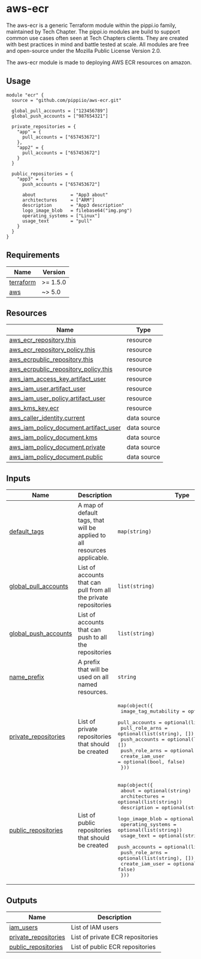 # aws-ecr
The aws-ecr is a generic Terraform module within the pippi.io family, maintained by Tech Chapter. The pippi.io modules are build to support common use cases often seen at Tech Chapters clients. They are created with best practices in mind and battle tested at scale. All modules are free and open-source under the Mozilla Public License Version 2.0.

The aws-ecr module is made to deploying AWS ECR resources on amazon.

## Usage
```hcl
module "ecr" {
  source = "github.com/pippiio/aws-ecr.git"

  global_pull_accounts = ["123456789"]
  global_push_accounts = ["987654321"]

  private_repositories = {
    "app" = {
      pull_accounts = ["657453672"]
    },
    "app2" = {
      pull_accounts = ["657453672"]
    }
  }

  public_repositories = {
    "app3" = {
      push_accounts = ["657453672"]

      about             = "App3 about"
      architectures     = ["ARM"]
      description       = "App3 description"
      logo_image_blob   = filebase64("img.png")
      operating_systems = ["Linux"]
      usage_text        = "pull"
    }
  }
}
```

<!-- BEGIN_TF_DOCS -->
## Requirements

| Name | Version |
|------|---------|
| <a name="requirement_terraform"></a> [terraform](#requirement\_terraform) | >= 1.5.0 |
| <a name="requirement_aws"></a> [aws](#requirement\_aws) | ~> 5.0 |

## Resources

| Name | Type |
|------|------|
| [aws_ecr_repository.this](https://registry.terraform.io/providers/hashicorp/aws/latest/docs/resources/ecr_repository) | resource |
| [aws_ecr_repository_policy.this](https://registry.terraform.io/providers/hashicorp/aws/latest/docs/resources/ecr_repository_policy) | resource |
| [aws_ecrpublic_repository.this](https://registry.terraform.io/providers/hashicorp/aws/latest/docs/resources/ecrpublic_repository) | resource |
| [aws_ecrpublic_repository_policy.this](https://registry.terraform.io/providers/hashicorp/aws/latest/docs/resources/ecrpublic_repository_policy) | resource |
| [aws_iam_access_key.artifact_user](https://registry.terraform.io/providers/hashicorp/aws/latest/docs/resources/iam_access_key) | resource |
| [aws_iam_user.artifact_user](https://registry.terraform.io/providers/hashicorp/aws/latest/docs/resources/iam_user) | resource |
| [aws_iam_user_policy.artifact_user](https://registry.terraform.io/providers/hashicorp/aws/latest/docs/resources/iam_user_policy) | resource |
| [aws_kms_key.ecr](https://registry.terraform.io/providers/hashicorp/aws/latest/docs/resources/kms_key) | resource |
| [aws_caller_identity.current](https://registry.terraform.io/providers/hashicorp/aws/latest/docs/data-sources/caller_identity) | data source |
| [aws_iam_policy_document.artifact_user](https://registry.terraform.io/providers/hashicorp/aws/latest/docs/data-sources/iam_policy_document) | data source |
| [aws_iam_policy_document.kms](https://registry.terraform.io/providers/hashicorp/aws/latest/docs/data-sources/iam_policy_document) | data source |
| [aws_iam_policy_document.private](https://registry.terraform.io/providers/hashicorp/aws/latest/docs/data-sources/iam_policy_document) | data source |
| [aws_iam_policy_document.public](https://registry.terraform.io/providers/hashicorp/aws/latest/docs/data-sources/iam_policy_document) | data source |

## Inputs

| Name | Description | Type | Default | Required |
|------|-------------|------|---------|:--------:|
| <a name="input_default_tags"></a> [default\_tags](#input\_default\_tags) | A map of default tags, that will be applied to all resources applicable. | `map(string)` | `{}` | no |
| <a name="input_global_pull_accounts"></a> [global\_pull\_accounts](#input\_global\_pull\_accounts) | List of accounts that can pull from all the private repositories | `list(string)` | `[]` | no |
| <a name="input_global_push_accounts"></a> [global\_push\_accounts](#input\_global\_push\_accounts) | List of accounts that can push to all the repositories | `list(string)` | `[]` | no |
| <a name="input_name_prefix"></a> [name\_prefix](#input\_name\_prefix) | A prefix that will be used on all named resources. | `string` | `"pippi-"` | no |
| <a name="input_private_repositories"></a> [private\_repositories](#input\_private\_repositories) | List of private repositories that should be created | <pre>map(object({<br>    image_tag_mutability = optional(string)<br>    pull_accounts        = optional(list(string), [])<br>    pull_role_arns       = optional(list(string), [])<br>    push_accounts        = optional(list(string), [])<br>    push_role_arns       = optional(list(string), [])<br>    create_iam_user      = optional(bool, false)<br>  }))</pre> | `{}` | no |
| <a name="input_public_repositories"></a> [public\_repositories](#input\_public\_repositories) | List of public repositories that should be created | <pre>map(object({<br>    about             = optional(string)<br>    architectures     = optional(list(string))<br>    description       = optional(string)<br>    logo_image_blob   = optional(string)<br>    operating_systems = optional(list(string))<br>    usage_text        = optional(string)<br>    push_accounts     = optional(list(string), [])<br>    push_role_arns    = optional(list(string), [])<br>    create_iam_user   = optional(bool, false)<br>  }))</pre> | `{}` | no |

## Outputs

| Name | Description |
|------|-------------|
| <a name="output_iam_users"></a> [iam\_users](#output\_iam\_users) | List of IAM users |
| <a name="output_private_repositories"></a> [private\_repositories](#output\_private\_repositories) | List of private ECR repositories |
| <a name="output_public_repositories"></a> [public\_repositories](#output\_public\_repositories) | List of public ECR repositories |
<!-- END_TF_DOCS -->
